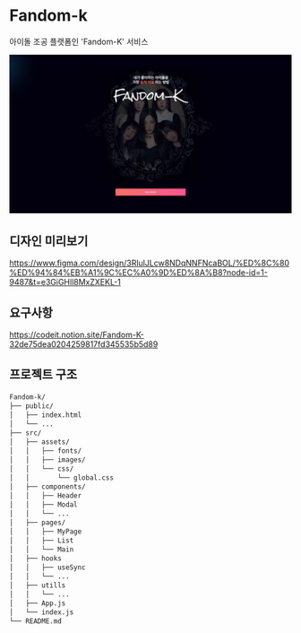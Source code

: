 # Fandom-k

아이돌 조공 플랫폼인 'Fandom-K' 서비스

![Fandom-K 메인](./ReadmeSource/main.png)


## 디자인 미리보기

https://www.figma.com/design/3RlulJLcw8NDqNNFNcaBOL/%ED%8C%80%ED%94%84%EB%A1%9C%EC%A0%9D%ED%8A%B8?node-id=1-9487&t=e3GiGHll8MxZXEKL-1


## 요구사항

https://codeit.notion.site/Fandom-K-32de75dea0204259817fd345535b5d89


## 프로젝트 구조

```plaintext
Fandom-k/
├── public/
│   ├── index.html
│   └── ...
├── src/
│   ├── assets/
│   │   ├── fonts/
│   │   ├── images/
│   │   └── css/
│   │       └── global.css
│   ├── components/
│   │   ├── Header
│   │   ├── Modal
│   │   └── ...
│   ├── pages/
│   │   ├── MyPage
│   │   ├── List
│   │   └── Main
│   ├── hooks
│   │   ├── useSync
│   │   └── ...
│   ├── utills
│   │   └── ...
│   ├── App.js
│   └── index.js
└── README.md
```
